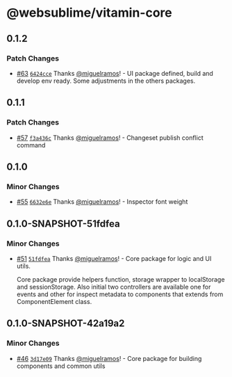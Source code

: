 # @websublime/vitamin-core

## 0.1.2

### Patch Changes

- [#63](https://github.com/websublime/vitamin/pull/63) [`6424cce`](https://github.com/websublime/vitamin/commit/6424cce13006cf4ab86096764974bb519ba0850f) Thanks [@miguelramos](https://github.com/miguelramos)! - UI package defined, build and develop env ready. Some adjustments in the others packages.

## 0.1.1

### Patch Changes

- [#57](https://github.com/websublime/vitamin/pull/57) [`f3a436c`](https://github.com/websublime/vitamin/commit/f3a436c4c7116154a60f3e328adadd766e532e8b) Thanks [@miguelramos](https://github.com/miguelramos)! - Changeset publish conflict command

## 0.1.0

### Minor Changes

- [#55](https://github.com/websublime/vitamin/pull/55) [`6632e6e`](https://github.com/websublime/vitamin/commit/6632e6ef01590377e704d10342c658db3519e313) Thanks [@miguelramos](https://github.com/miguelramos)! - Inspector font weight

## 0.1.0-SNAPSHOT-51fdfea

### Minor Changes

- [#51](https://github.com/websublime/vitamin/pull/51) [`51fdfea`](https://github.com/websublime/vitamin/commit/51fdfea6a4899d495ca9cc116d807483b9b854cd) Thanks [@miguelramos](https://github.com/miguelramos)! - Core package for logic and UI utils.

  Core package provide helpers function, storage wrapper to localStorage and sessionStorage. Also initial two controllers
  are available one for events and other for inspect metadata to components that extends from ComponentElement class.

## 0.1.0-SNAPSHOT-42a19a2

### Minor Changes

- [#46](https://github.com/websublime/vitamin/pull/46) [`3d17e09`](https://github.com/websublime/vitamin/commit/3d17e09c50136e9c520bc70b61583f237f4eab58) Thanks [@miguelramos](https://github.com/miguelramos)! - Core package for building components and common utils
